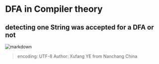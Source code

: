 # DFA in Compiler theory

## detecting one String was accepted for a DFA or not
![markdown](https://github.com/yestimes/isStringAcceptedForDFA/blob/tree/master/img/dfa.png)

>encoding: UTF-8
>Author: Xufang YE from Nanchang China